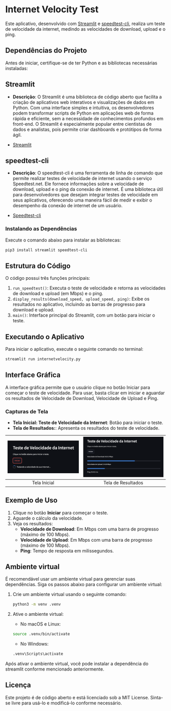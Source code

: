 # Internet Velocity Test

Este aplicativo, desenvolvido com [Streamlit](https://streamlit.io/) e [speedtest-cli](https://pypi.org/project/speedtest-cli/), realiza um teste de velocidade da internet, medindo as velocidades de download, upload e o ping.

## Dependências do Projeto

Antes de iniciar, certifique-se de ter Python e as bibliotecas necessárias instaladas:

## Streamlit

- **Descrição**: O Streamlit é uma biblioteca de código aberto que facilita a criação de aplicativos web interativos e visualizações de dados em Python. Com uma interface simples e intuitiva, os desenvolvedores podem transformar scripts de Python em aplicações web de forma rápida e eficiente, sem a necessidade de conhecimentos profundos em front-end. O Streamlit é especialmente popular entre cientistas de dados e analistas, pois permite criar dashboards e protótipos de forma ágil.

- [Streamlit](https://streamlit.io/)

## speedtest-cli

- **Descrição**: O speedtest-cli é uma ferramenta de linha de comando que permite realizar testes de velocidade de internet usando o serviço Speedtest.net. Ele fornece informações sobre a velocidade de download, upload e o ping da conexão de internet. É uma biblioteca útil para desenvolvedores que desejam integrar testes de velocidade em seus aplicativos, oferecendo uma maneira fácil de medir e exibir o desempenho da conexão de internet de um usuário.

- [Speedtest-cli](https://github.com/sivel/speedtest-cli)

### Instalando as Dependências

Execute o comando abaixo para instalar as bibliotecas:

```bash
pip3 install streamlit speedtest-cli
```

## Estrutura do Código

O código possui três funções principais:

1. `run_speedtest()`: Executa o teste de velocidade e retorna as velocidades de download e upload (em Mbps) e o ping.
2. `display_results(download_speed, upload_speed, ping)`: Exibe os resultados no aplicativo, incluindo as barras de progresso para download e upload.
3. `main()`: Interface principal do Streamlit, com um botão para iniciar o teste.

## Executando o Aplicativo

Para iniciar o aplicativo, execute o seguinte comando no terminal:

```bash
streamlit run internetvelocity.py
```
## Interface Gráfica

A interface gráfica permite que o usuário clique no botão Iniciar para começar o teste de velocidade. Para usar, basta clicar em iniciar e aguardar os resultados de Velocidade de Download, Velocidade de Upload e Ping.

### Capturas de Tela

- **Tela Inicial: Teste de Velocidade da Internet**: Botão para iniciar o teste.
- **Tela de Resultados:**: Apresenta os resultados do teste de velocidade.

| ![Tela Inicial](imgs/home1.png) | ![Tela de Resultados](imgs/home2.png) |
|:--:|:--:|
| Tela Inicial | Tela de Resultados |

## Exemplo de Uso

1. Clique no botão **Iniciar** para começar o teste.
2. Aguarde o cálculo da velocidade.
3. Veja os resultados:
   - **Velocidade de Download**: Em Mbps com uma barra de progresso (máximo de 100 Mbps).
   - **Velocidade de Upload**: Em Mbps com uma barra de progresso (máximo de 100 Mbps).
   - **Ping**: Tempo de resposta em milissegundos.

## Ambiente virtual

É recomendável usar um ambiente virtual para gerenciar suas dependências. Siga os passos abaixo para configurar um ambiente virtual:

1. Crie um ambiente virtual usando o seguinte comando:

    ```bash
    python3 -m venv .venv
    ```

2. Ative o ambiente virtual:
   - No macOS e Linux:

    ```bash
    source .venv/bin/activate
    ```
   - No Windows:

    ```bash
    .venv\Scripts\activate
    ```

Após ativar o ambiente virtual, você pode instalar a dependência do streamlit conforme mencionado anteriormente.

## Licença

Este projeto é de código aberto e está licenciado sob a MIT License. Sinta-se livre para usá-lo e modificá-lo conforme necessário.
